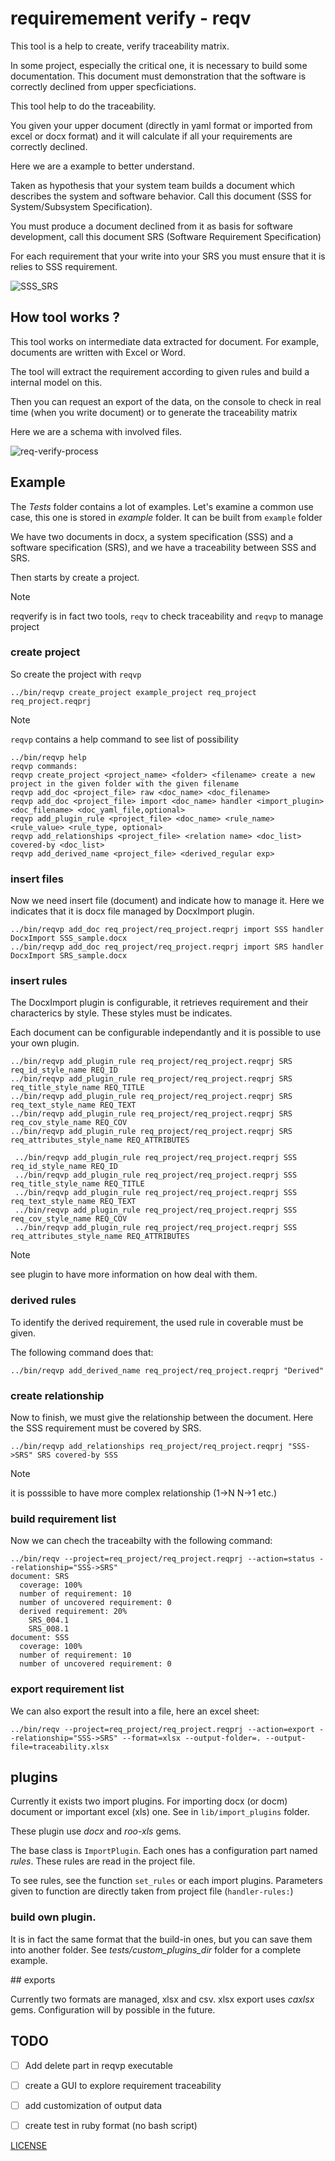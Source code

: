 
# requiremement verify - reqv

This tool is a help to create, verify traceability matrix.

In some project, especially the critical one, it is necessary to build some documentation.
This document must demonstration that the software is correctly declined from upper specficiations.

This tool help to do the traceability.

You given your upper document (directly in yaml format or imported from excel or docx format) and it 
will calculate if all your requirements are correctly declined.

Here we are a example to better understand.

Taken as hypothesis that your system team builds a document which describes the system and software behavior.
Call this document (SSS for System/Subsystem Specification).

You must produce a document declined from it as basis for software development, call this document SRS (Software 
Requirement Specification)

For each requirement that your write into your SRS you must ensure that it is relies to SSS requirement.

![SSS_SRS](doc/SSS_SRS_link.png)


## How tool works ?

This tool works on intermediate data extracted for document. For example, documents are written with Excel or Word.

The tool will extract the requirement according to given rules and build a internal model on this.

Then you can request an export of the data, on the console to check in real time (when you write document) or
to generate the traceability matrix

Here we are a schema with involved files.

![req-verify-process](doc/reqverify-ex1.png)


## Example

The *Tests* folder contains a lot of examples. 
Let's examine a common use case, this one is stored in *example* folder. It can be built from `example` folder

We have two documents in docx, a system specification (SSS) and a software specification (SRS), and we have a 
traceability between SSS and SRS.

Then starts by create a project.

> [!NOTE]
> reqverify is in fact two tools, `reqv` to check traceability and `reqvp` to manage project

### create project

So create the project with `reqvp`

```
../bin/reqvp create_project example_project req_project req_project.reqprj
```

> [!NOTE]
> `reqvp` contains a help command to see list of possibility

```
../bin/reqvp help
reqvp commands:
reqvp create_project <project_name> <folder> <filename> create a new project in the given folder with the given filename
reqvp add_doc <project_file> raw <doc_name> <doc_filename>
reqvp add_doc <project_file> import <doc_name> handler <import_plugin> <doc_filename> <doc_yaml_file,optional>
reqvp add_plugin_rule <project_file> <doc_name> <rule_name> <rule_value> <rule_type, optional>
reqvp add_relationships <project_file> <relation name> <doc_list> covered-by <doc_list>
reqvp add_derived_name <project_file> <derived_regular exp>
```

### insert files

Now we need insert file (document) and indicate how to manage it. Here we indicates that it is docx file
managed by DocxImport plugin.

```
../bin/reqvp add_doc req_project/req_project.reqprj import SSS handler DocxImport SSS_sample.docx
../bin/reqvp add_doc req_project/req_project.reqprj import SRS handler DocxImport SRS_sample.docx
```

### insert rules

The DocxImport plugin is configurable, it retrieves requirement and their characterics by style. These styles must be indicates.

Each document can be configurable independantly and it is possible to use your own plugin.

```
../bin/reqvp add_plugin_rule req_project/req_project.reqprj SRS req_id_style_name REQ_ID
../bin/reqvp add_plugin_rule req_project/req_project.reqprj SRS req_title_style_name REQ_TITLE
../bin/reqvp add_plugin_rule req_project/req_project.reqprj SRS req_text_style_name REQ_TEXT
../bin/reqvp add_plugin_rule req_project/req_project.reqprj SRS req_cov_style_name REQ_COV
../bin/reqvp add_plugin_rule req_project/req_project.reqprj SRS req_attributes_style_name REQ_ATTRIBUTES
```

```
 ../bin/reqvp add_plugin_rule req_project/req_project.reqprj SSS req_id_style_name REQ_ID
 ../bin/reqvp add_plugin_rule req_project/req_project.reqprj SSS req_title_style_name REQ_TITLE
 ../bin/reqvp add_plugin_rule req_project/req_project.reqprj SSS req_text_style_name REQ_TEXT
 ../bin/reqvp add_plugin_rule req_project/req_project.reqprj SSS req_cov_style_name REQ_COV
 ../bin/reqvp add_plugin_rule req_project/req_project.reqprj SSS req_attributes_style_name REQ_ATTRIBUTES
```

> [!NOTE]
> see plugin to have more information on how deal with them.

### derived rules

To identify the derived requirement, the used rule in coverable must be given.

The following command does that:

```
../bin/reqvp add_derived_name req_project/req_project.reqprj "Derived"
```

### create relationship

Now to finish, we must give the relationship between the document.
Here the SSS requirement must be covered by SRS.

```
../bin/reqvp add_relationships req_project/req_project.reqprj "SSS->SRS" SRS covered-by SSS
```

> [!NOTE]
> it is posssible to have more complex relationship (1->N N->1 etc.)


### build requirement list

Now we can chech the traceabilty with the following command:

```
../bin/reqv --project=req_project/req_project.reqprj --action=status --relationship="SSS->SRS"
document: SRS
  coverage: 100%
  number of requirement: 10
  number of uncovered requirement: 0
  derived requirement: 20%
    SRS_004.1
    SRS_008.1
document: SSS
  coverage: 100%
  number of requirement: 10
  number of uncovered requirement: 0
```

### export requirement list

We can also export the result into a file, here an excel sheet:

```
../bin/reqv --project=req_project/req_project.reqprj --action=export --relationship="SSS->SRS" --format=xlsx --output-folder=. --output-file=traceability.xlsx
```

## plugins

Currently it exists two import plugins. For importing docx (or docm) document or important excel (xls) one.
See in `lib/import_plugins` folder. 

These plugin use *docx* and *roo-xls* gems.

The base class is `ImportPlugin`. Each ones has a configuration part named *rules*.
These rules are read in the project file.

To see rules, see the function `set_rules` or each import plugins. Parameters given to function are directly taken from project file (`handler-rules:`)


### build own plugin.

It is in fact the same format that the build-in ones, but you can save them into another folder.
See *tests/custom_plugins_dir* folder for a complete example.


## exports

Currently two formats are managed, xlsx and csv. xlsx export uses *caxlsx* gems.
Configuration will by possible in the future.

## TODO

- [ ] Add delete part in reqvp executable
- [ ] create a GUI to explore requirement traceability
- [ ] add customization of output data
- [ ] create test in ruby format (no bash script)


[LICENSE](LICENSE)
